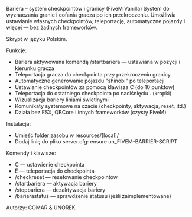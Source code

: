 Bariera – system checkpointów i granicy (FiveM Vanilla)
System do wyznaczania granic i cofania gracza po ich przekroczeniu. Umożliwia ustawianie własnych checkpointów, teleportację, automatyczne pojazdy i więcej — bez żadnych frameworków.

Skrypt w języku Polskim.

Funkcje:
- Bariera aktywowana komendą /startbariera — ustawiana w pozycji i kierunku gracza
- Teleportacja gracza do checkpointa przy przekroczeniu granicy
- Automatyczne generowanie pojazdu "shinobi" po teleportacji
- Ustawianie checkpointów za pomocą klawisza C (do 10 punktów)
- Teleportacja do ostatniego checkpointa po naciśnięciu . (kropki)
- Wizualizacja bariery liniami świetlnymi
- Komunikaty systemowe na czacie (checkpointy, aktywacja, reset, itd.)
- Działa bez ESX, QBCore i innych frameworków (czysty FiveM)

Instalacja:
- Umieść folder zasobu w resources/[local]/
- Dodaj linię do pliku server.cfg:
 ensure un_FIVEM-BARRIER-SCRIPT

Komendy i klawisze:
- C — ustawienie checkpointa
- E — teleportacja do checkpointa
- /checkreset — resetowanie checkpointów
- /startbariera — aktywacja bariery
- /stopbariera — dezaktywacja bariery
- /barierastatus — sprawdzenie statusu (jeśli zaimplementowane)

Autorzy: COMAR & UNOREK
